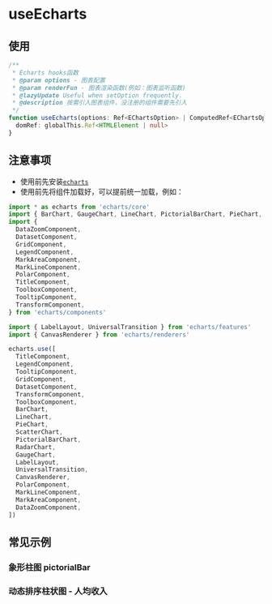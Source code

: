 <script setup>
import { defineClientComponent } from 'vitepress'
const PictorialBar = defineClientComponent(() => {
  return import('./demo/PictorialBar.vue')
})
const BarRace = defineClientComponent(() => {
  return import('./demo/BarRace.vue')
})
</script>

# useEcharts

## 使用

```ts
/**
 * Echarts hooks函数
 * @param options - 图表配置
 * @param renderFun - 图表渲染函数(例如：图表监听函数)
 * @lazyUpdate Useful when setOption frequently.
 * @description 按需引入图表组件，没注册的组件需要先引入
 */
function useEcharts(options: Ref<EChartsOption> | ComputedRef<EChartsOption>, renderFun?: ((chartInstance: echarts.ECharts) => void) | undefined, lazyUpdate?: boolean): {
  domRef: globalThis.Ref<HTMLElement | null>
}
```

## 注意事项

+ 使用前先安装[`echarts`](https://echarts.apache.org/)
+ 使用前先将组件加载好，可以提前统一加载，例如：
```ts
import * as echarts from 'echarts/core'
import { BarChart, GaugeChart, LineChart, PictorialBarChart, PieChart, RadarChart, ScatterChart } from 'echarts/charts'
import {
  DataZoomComponent,
  DatasetComponent,
  GridComponent,
  LegendComponent,
  MarkAreaComponent,
  MarkLineComponent,
  PolarComponent,
  TitleComponent,
  ToolboxComponent,
  TooltipComponent,
  TransformComponent,
} from 'echarts/components'

import { LabelLayout, UniversalTransition } from 'echarts/features'
import { CanvasRenderer } from 'echarts/renderers'

echarts.use([
  TitleComponent,
  LegendComponent,
  TooltipComponent,
  GridComponent,
  DatasetComponent,
  TransformComponent,
  ToolboxComponent,
  BarChart,
  LineChart,
  PieChart,
  ScatterChart,
  PictorialBarChart,
  RadarChart,
  GaugeChart,
  LabelLayout,
  UniversalTransition,
  CanvasRenderer,
  PolarComponent,
  MarkLineComponent,
  MarkAreaComponent,
  DataZoomComponent,
])
```

## 常见示例

### 象形柱图 pictorialBar

<ClientOnly>
    <PictorialBar/>
</ClientOnly>

### 动态排序柱状图 - 人均收入

<ClientOnly>
    <BarRace />
</ClientOnly>
